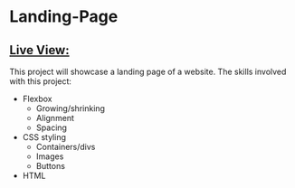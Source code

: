 # Landing-Page

## [Live View:](https://snaeem3.github.io/Landing-Page)

This project will showcase a landing page of a website. The skills involved with this project:

- Flexbox
    - Growing/shrinking
    - Alignment
    - Spacing
- CSS styling
    - Containers/divs
    - Images
    - Buttons
- HTML